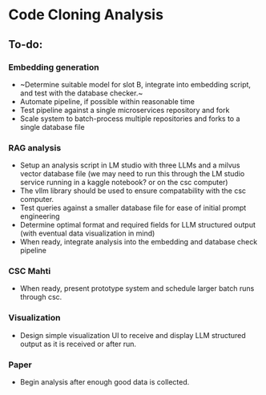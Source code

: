 # Code Cloning Analysis

## To-do:

### Embedding generation
- ~Determine suitable model for slot B, integrate into embedding script, and test with the database checker.~
- Automate pipeline, if possible within reasonable time
- Test pipeline against a single microservices repository and fork
- Scale system to batch-process multiple repositories and forks to a single database file

### RAG analysis
- Setup an analysis script in LM studio with three LLMs and a milvus vector database file (we may need to run this through the LM studio service running in a kaggle notebook? or on the csc computer)
- The vllm library should be used to ensure compatability with the csc computer.
- Test queries against a smaller database file for ease of initial prompt engineering
- Determine optimal format and required fields for LLM structured output (with eventual data visualization in mind)
- When ready, integrate analysis into the embedding and database check pipeline

### CSC Mahti
- When ready, present prototype system and schedule larger batch runs through csc.

### Visualization
- Design simple visualization UI to receive and display LLM structured output as it is received or after run.

### Paper
- Begin analysis after enough good data is collected.

